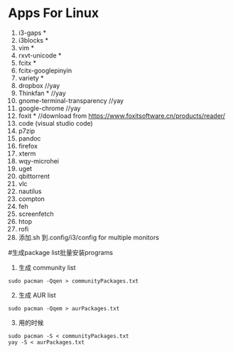 # Apps For Linux

1. i3-gaps *
2. i3blocks *
3. vim *
4. rxvt-unicode *
5. fcitx *
6. fcitx-googlepinyin
7. variety *
8. dropbox //yay
9. Thinkfan * //yay
10. gnome-terminal-transparency //yay
11. google-chrome //yay
12. foxit * //download from https://www.foxitsoftware.cn/products/reader/ 
13. code (visual studio code) 
14. p7zip
15. pandoc
16. firefox
17. xterm
18. wqy-microhei
19. uget
20. qbittorrent
21. vlc
22. nautilus
23. compton
24. feh
25. screenfetch
26. htop
27. rofi
28. 添加.sh 到.config/i3/config for multiple monitors

#生成package list批量安装programs
1. 生成 community list
```
sudo pacman -Qqen > communityPackages.txt
```
2. 生成 AUR list
```
sudo pacman -Qqem > aurPackages.txt
```
3. 用的时候
```
sudo pacman -S < communityPackages.txt
yay -S < aurPackages.txt
```
